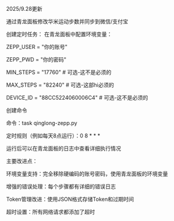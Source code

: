 2025/9.28更新

通过青龙面板修改华米运动步数并同步到微信/支付宝

创建定时任务：
在青龙面板中配置环境变量：

ZEPP_USER = "你的账号"

ZEPP_PWD = "你的密码"

MIN_STEPS = "17760"  # 可选-这不是必须的

MAX_STEPS = "82240"  # 可选-这部hi必须的

DEVICE_ID = "88CC5224060006C4"  # 可选-这不是必须的

创建命令

命令：task qinglong-zepp.py

定时规则（例如每天8点运行）：0 8 * * *

运行后可以在青龙面板的日志中查看详细执行情况

主要改进点：

环境变量支持：完全移除硬编码的账号密码，使用青龙面板的环境变量

增强的错误处理：每个步骤都有详细的错误日志

Token管理改进：使用JSON格式存储Token和过期时间

超时设置：所有网络请求都添加了超时
